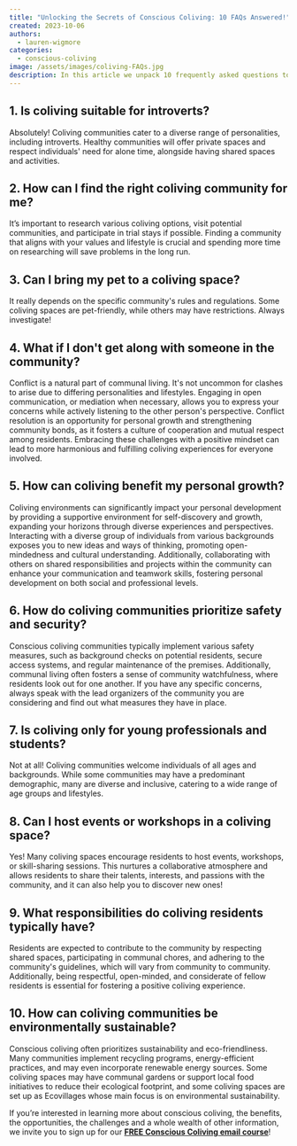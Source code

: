 ```yaml
---
title: "Unlocking the Secrets of Conscious Coliving: 10 FAQs Answered!"
created: 2023-10-06
authors:
  - lauren-wigmore
categories:
  - conscious-coliving
image: /assets/images/coliving-FAQs.jpg
description: In this article we unpack 10 frequently asked questions to give you a better understanding of conscious coliving.
---
```


## 1. Is coliving suitable for introverts? 

Absolutely! Coliving communities cater to a diverse range of personalities, including introverts. Healthy communities will offer private spaces and respect individuals' need for alone time, alongside having shared spaces and activities.

  

## 2. How can I find the right coliving community for me? 

It’s important to research various coliving options, visit potential communities, and participate in trial stays if possible. Finding a community that aligns with your values and lifestyle is crucial and spending more time on researching will save problems in the long run.

  

## 3. Can I bring my pet to a coliving space? 

It really depends on the specific community's rules and regulations. Some coliving spaces are pet-friendly, while others may have restrictions. Always investigate!

  

## 4. What if I don't get along with someone in the community? 

Conflict is a natural part of communal living. It's not uncommon for clashes to arise due to differing personalities and lifestyles. Engaging in open communication, or mediation when necessary, allows you to express your concerns while actively listening to the other person's perspective. Conflict resolution is an opportunity for personal growth and strengthening community bonds, as it fosters a culture of cooperation and mutual respect among residents. Embracing these challenges with a positive mindset can lead to more harmonious and fulfilling coliving experiences for everyone involved.

  

## 5. How can coliving benefit my personal growth? 

Coliving environments can significantly impact your personal development by providing a supportive environment for self-discovery and growth, expanding your horizons through diverse experiences and perspectives. Interacting with a diverse group of individuals from various backgrounds exposes you to new ideas and ways of thinking, promoting open-mindedness and cultural understanding. Additionally, collaborating with others on shared responsibilities and projects within the community can enhance your communication and teamwork skills, fostering personal development on both social and professional levels. 

  

## 6. How do coliving communities prioritize safety and security? 

Conscious coliving communities typically implement various safety measures, such as background checks on potential residents, secure access systems, and regular maintenance of the premises. Additionally, communal living often fosters a sense of community watchfulness, where residents look out for one another. If you have any specific concerns, always speak with the lead organizers of the community you are considering and find out what measures they have in place. 

  

## 7. Is coliving only for young professionals and students? 

Not at all! Coliving communities welcome individuals of all ages and backgrounds. While some communities may have a predominant demographic, many are diverse and inclusive, catering to a wide range of age groups and lifestyles.

  

## 8. Can I host events or workshops in a coliving space? 

Yes! Many coliving spaces encourage residents to host events, workshops, or skill-sharing sessions. This nurtures a collaborative atmosphere and allows residents to share their talents, interests, and passions with the community, and it can also help you to discover new ones!

  

## 9. What responsibilities do coliving residents typically have? 

Residents are expected to contribute to the community by respecting shared spaces, participating in communal chores, and adhering to the community's guidelines, which will vary from community to community. Additionally, being respectful, open-minded, and considerate of fellow residents is essential for fostering a positive coliving experience.

  

## 10. How can coliving communities be environmentally sustainable? 

Conscious coliving often prioritizes sustainability and eco-friendliness. Many communities implement recycling programs, energy-efficient practices, and may even incorporate renewable energy sources. Some coliving spaces may have communal gardens or support local food initiatives to reduce their ecological footprint, and some coliving spaces are set up as Ecovillages whose main focus is on environmental sustainability.



If you’re interested in learning more about conscious coliving, the benefits, the opportunities, the challenges and a whole wealth of other information, we invite you to sign up for our **[FREE Conscious Coliving email course]([https://lifeitself.org/conscious-coliving-course])**!
	
  
